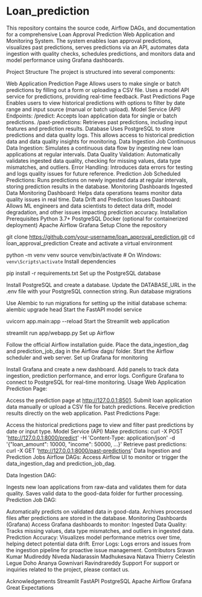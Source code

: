 # Loan_prediction
This repository contains the source code, Airflow DAGs, and documentation for a comprehensive Loan Approval Prediction Web Application and Monitoring System. The system enables loan approval predictions, visualizes past predictions, serves predictions via an API, automates data ingestion with quality checks, schedules predictions, and monitors data and model performance using Grafana dashboards.

Project Structure
The project is structured into several components:

Web Application
Prediction Page
Allows users to make single or batch predictions by filling out a form or uploading a CSV file.
Uses a model API service for predictions, providing real-time feedback.
Past Predictions Page
Enables users to view historical predictions with options to filter by date range and input source (manual or batch upload).
Model Service (API)
Endpoints:
/predict: Accepts loan application data for single or batch predictions.
/past-predictions: Retrieves past predictions, including input features and prediction results.
Database
Uses PostgreSQL to store predictions and data quality logs. This allows access to historical prediction data and data quality insights for monitoring.
Data Ingestion Job
Continuous Data Ingestion: Simulates a continuous data flow by ingesting new loan applications at regular intervals.
Data Quality Validation: Automatically validates ingested data quality, checking for missing values, data type mismatches, and outliers.
Error Handling: Introduces data errors for testing and logs quality issues for future reference.
Prediction Job
Scheduled Predictions: Runs predictions on newly ingested data at regular intervals, storing prediction results in the database.
Monitoring Dashboards
Ingested Data Monitoring Dashboard: Helps data operations teams monitor data quality issues in real time.
Data Drift and Prediction Issues Dashboard: Allows ML engineers and data scientists to detect data drift, model degradation, and other issues impacting prediction accuracy.
Installation
Prerequisites
Python 3.7+
PostgreSQL
Docker (optional for containerized deployment)
Apache Airflow
Grafana
Setup
Clone the repository

git clone https://github.com/your-username/loan_approval_prediction.git
cd loan_approval_prediction
Create and activate a virtual environment

python -m venv venv
source venv/bin/activate   # On Windows: `venv\Scripts\activate`
Install dependencies

pip install -r requirements.txt
Set up the PostgreSQL database

Install PostgreSQL and create a database.
Update the DATABASE_URL in the .env file with your PostgreSQL connection string.
Run database migrations

Use Alembic to run migrations for setting up the initial database schema:
alembic upgrade head
Start the FastAPI model service

uvicorn app.main:app --reload
Start the Streamlit web application

streamlit run app/webapp.py
Set up Airflow

Follow the official Airflow installation guide.
Place the data_ingestion_dag and prediction_job_dag in the Airflow dags/ folder.
Start the Airflow scheduler and web server.
Set up Grafana for monitoring

Install Grafana and create a new dashboard.
Add panels to track data ingestion, prediction performance, and error logs.
Configure Grafana to connect to PostgreSQL for real-time monitoring.
Usage
Web Application
Prediction Page:

Access the prediction page at http://127.0.0.1:8501.
Submit loan application data manually or upload a CSV file for batch predictions.
Receive prediction results directly on the web application.
Past Predictions Page:

Access the historical predictions page to view and filter past predictions by date or input type.
Model Service (API)
Make predictions:
curl -X POST 'http://127.0.0.1:8000/predict' -H 'Content-Type: application/json' -d '{"loan_amount": 10000, "income": 50000, ...}'
Retrieve past predictions:
curl -X GET 'http://127.0.0.1:8000/past-predictions'
Data Ingestion and Prediction Jobs
Airflow DAGs: Access Airflow UI to monitor or trigger the data_ingestion_dag and prediction_job_dag.

Data Ingestion DAG:

Ingests new loan applications from raw-data and validates them for data quality.
Saves valid data to the good-data folder for further processing.
Prediction Job DAG:

Automatically predicts on validated data in good-data.
Archives processed files after predictions are stored in the database.
Monitoring Dashboards (Grafana)
Access Grafana dashboards to monitor:
Ingested Data Quality: Tracks missing values, data type mismatches, and outliers in ingested data.
Prediction Accuracy: Visualizes model performance metrics over time, helping detect potential data drift.
Error Logs: Logs errors and issues from the ingestion pipeline for proactive issue management.
Contributors
Sravan Kumar Mudireddy
Niveda Nadarassin
Madhukesava Natava
Thierry Celestin Legue Doho
Ananya Gownivari Ravindrareddy
Support
For support or inquiries related to the project, please contact us.

Acknowledgements
Streamlit
FastAPI
PostgreSQL
Apache Airflow
Grafana
Great Expectations
